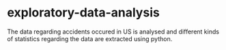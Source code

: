 # exploratory-data-analysis
The data regarding accidents occured in US is analysed and different kinds of statistics regarding the data are extracted using python.
